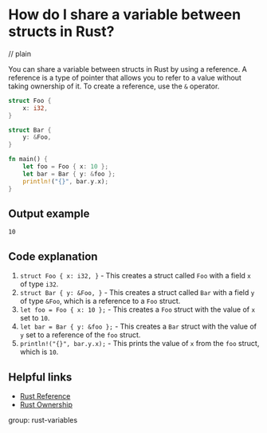 # How do I share a variable between structs in Rust?
// plain

You can share a variable between structs in Rust by using a reference. A reference is a type of pointer that allows you to refer to a value without taking ownership of it. To create a reference, use the `&` operator.

```rust
struct Foo {
    x: i32,
}

struct Bar {
    y: &Foo,
}

fn main() {
    let foo = Foo { x: 10 };
    let bar = Bar { y: &foo };
    println!("{}", bar.y.x);
}
```

## Output example

```
10
```

## Code explanation


1. `struct Foo { x: i32, }` - This creates a struct called `Foo` with a field `x` of type `i32`.
2. `struct Bar { y: &Foo, }` - This creates a struct called `Bar` with a field `y` of type `&Foo`, which is a reference to a `Foo` struct.
3. `let foo = Foo { x: 10 };` - This creates a `Foo` struct with the value of `x` set to `10`.
4. `let bar = Bar { y: &foo };` - This creates a `Bar` struct with the value of `y` set to a reference of the `foo` struct.
5. `println!("{}", bar.y.x);` - This prints the value of `x` from the `foo` struct, which is `10`.

## Helpful links

- [Rust Reference](https://doc.rust-lang.org/reference/index.html)
- [Rust Ownership](https://doc.rust-lang.org/book/ch04-01-what-is-ownership.html)

group: rust-variables